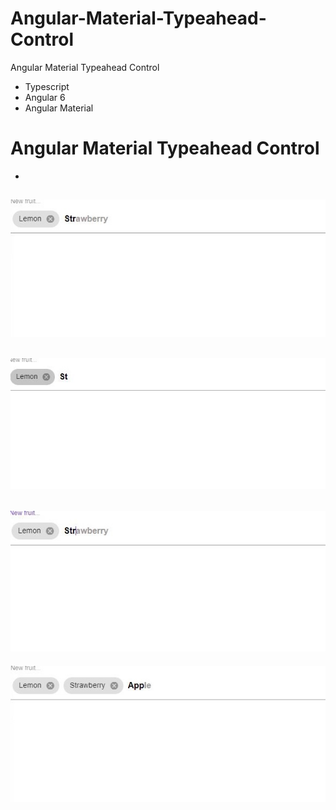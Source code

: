 # Angular-Material-Typeahead-Control
Angular Material Typeahead Control

* Typescript
* Angular 6 
* Angular Material


# Angular Material Typeahead Control
-
![](images/typeahead001.JPG?raw=true)
-
![](images/typeahead002.JPG?raw=true)
-
![](images/typeahead003.JPG?raw=true)
-
![](images/typeahead004.JPG?raw=true)

